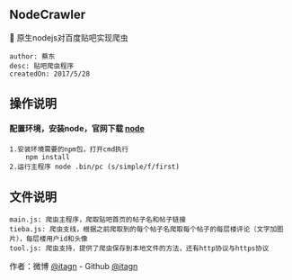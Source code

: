 ## NodeCrawler
:rocket: 原生nodejs对百度贴吧实现爬虫

    author: 蔡东
    desc: 贴吧爬虫程序
    createdOn: 2017/5/28

## 操作说明 
#### 配置环境，安装node，官网下载 [node](https://nodejs.org/en/)
    
    1.安装环境需要的npm包，打开cmd执行
        npm install
    2.运行主程序 node .bin/pc (s/simple/f/first)

## 文件说明

    main.js: 爬虫主程序，爬取贴吧首页的帖子名和帖子链接
    tieba.js: 爬虫支线，根据之前爬取到的每个帖子名爬取每个帖子的每层楼评论（文字加图片），每层楼用户id和头像
    tool.js: 爬虫支持，提供了爬虫保存到本地文件的方法，还有http协议与https协议

作者：微博 [@itagn][1] - Github [@itagn][2] 

[1]: https://weibo.com/p/1005053782707172
[2]: https://github.com/itagn